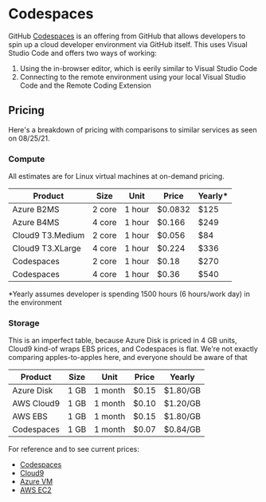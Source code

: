 # Codespaces
GitHub [Codespaces](https://github.com/features/codespaces) is an offering from GitHub that allows developers to spin up a cloud developer environment via GitHub itself.  This uses Visual Studio Code and offers two ways of working:

1. Using the in-browser editor, which is eerily similar to Visual Studio Code
2. Connecting to the remote environment using your local Visual Studio Code and the Remote Coding Extension

## Pricing
Here's a breakdown of pricing with comparisons to similar services as seen on 08/25/21.

### Compute
All estimates are for Linux virtual machines at on-demand pricing.

| Product          | Size   | Unit   | Price   | Yearly* |
| ---------------- | ------ | ------ | ------- | ------- |
| Azure B2MS       | 2 core | 1 hour | $0.0832 | $125    |
| Azure B4MS       | 4 core | 1 hour | $0.166  | $249    |
| Cloud9 T3.Medium | 2 core | 1 hour | $0.056  | $84     |
| Cloud9 T3.XLarge | 4 core | 1 hour | $0.224  | $336    |
| Codespaces       | 2 core | 1 hour | $0.18   | $270    |
| Codespaces       | 4 core | 1 hour | $0.36   | $540    |


*Yearly assumes developer is spending 1500 hours (6 hours/work day) in the environment

### Storage
This is an imperfect table, because Azure Disk is priced in 4 GB units, Cloud9 kind-of wraps EBS prices, and Codespaces is flat.  We're not exactly comparing apples-to-apples here, and everyone should be aware of that

| Product    | Size | Unit    | Price | Yearly   |
| ---------- | ---- | ------- | ----- | -------- |
| Azure Disk | 1 GB | 1 month | $0.15 | $1.80/GB |
| AWS Cloud9 | 1 GB | 1 month | $0.10 | $1.20/GB |
| AWS EBS    | 1 GB | 1 month | $0.15 | $1.80/GB |
| Codespaces | 1 GB | 1 month | $0.07 | $0.84/GB |

For reference and to see current prices: 

- [Codespaces](https://docs.github.com/en/billing/managing-billing-for-github-codespaces/about-billing-for-codespaces#codespaces-pricing)
- [Cloud9](https://aws.amazon.com/cloud9/pricing/)
- [Azure VM](https://azure.microsoft.com/en-us/pricing/details/virtual-machines/linux/)
- [AWS EC2](https://calculator.aws/#/createCalculator/EC2)
